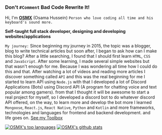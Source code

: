 ### Don't `#Comment` Bad Code Rewrite It!
Hi, I'm **[OSMX](https://www.osmx.me/)** (Osama Hussein) `Person who love coding all time and his keyboard's sound more.`

**Self-taught full stack developer, designing and developing websites/applications**

`My journey:`
Since beginning my journey in 2015, the topic was a blogger, blog to write technical articles but soon after, I began to ask how can I make this blog? After a little searching, I found that I should first learn `HTML`, `CSS` and `JavaScript`. After some learning, I made several simple websites but that wasn't enough for me. Because I was wondering all time how I could do this and that. After watching a lot of videos and reading more articles I discover something called `API` and this was the real beginning for me I started to learn API using `Node.js` with that I developed a lot of Discord Applications (Bots) using Discord API (A program for chatting voice and text popular among gamers). from that I thought it will be awesome to start a real project for myself, so I developed a discord bot to do whatever discord API offered, on the way, to learn more and develop the bot more I learned `Mongoose`, `React.js`, `React Native`, `Python` and `Kotlin` and more frameworks, technologies and languages for frontend and backend development. and life goes on. [See my Toolbox](https://osmx.me/toolbox)



[![OSMX's top languages](https://github-readme-stats.vercel.app/api/top-langs/?username=itsosmx&theme=dark&count_private=true)](https://github.com/itsosmx) 
[![OSMX's github stats](https://github-readme-stats.vercel.app/api?username=itsosmx&theme=dark&count_private=true)](https://github.com/itsosmx)


<!---
itsosmx/itsosmx is a ✨ special ✨ repository because its `README.md` (this file) appears on your GitHub profile.
You can click the Preview link to take a look at your changes.
--->

